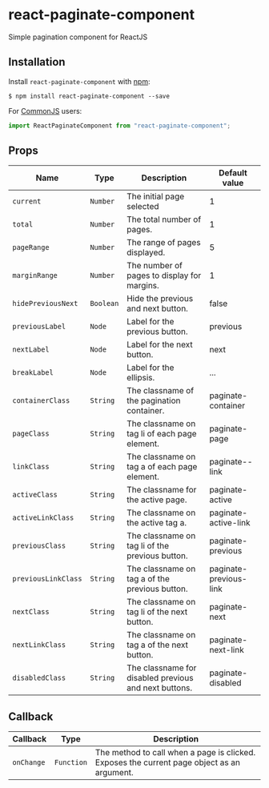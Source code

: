 # react-paginate-component

Simple pagination component for ReactJS

## Installation

Install `react-paginate-component` with [npm](https://www.npmjs.com/):

```
$ npm install react-paginate-component --save
```

For [CommonJS](http://wiki.commonjs.org/wiki/CommonJS) users:

```javascript
import ReactPaginateComponent from "react-paginate-component";
```

## Props

| Name                | Type      | Description                                           | Default value          |
| ------------------- | --------- | ----------------------------------------------------- | ---------------------- |
| `current`           | `Number`  | The initial page selected                             | 1                      |
| `total`             | `Number`  | The total number of pages.                            | 1                      |
| `pageRange`         | `Number`  | The range of pages displayed.                         | 5                      |
| `marginRange`       | `Number`  | The number of pages to display for margins.           | 1                      |
| `hidePreviousNext`  | `Boolean` | Hide the previous and next button.                    | false                  |
| `previousLabel`     | `Node`    | Label for the previous button.                        | previous               |
| `nextLabel`         | `Node`    | Label for the next button.                            | next                   |
| `breakLabel`        | `Node`    | Label for the ellipsis.                               | ...                    |
| `containerClass`    | `String`  | The classname of the pagination container.            | paginate-container     |
| `pageClass`         | `String`  | The classname on tag li of each page element.         | paginate-page          |
| `linkClass`         | `String`  | The classname on tag a of each page element.          | paginate--link         |
| `activeClass`       | `String`  | The classname for the active page.                    | paginate-active        |
| `activeLinkClass`   | `String`  | The classname on the active tag a.                    | paginate-active-link   |
| `previousClass`     | `String`  | The classname on tag li of the previous button.       | paginate-previous      |
| `previousLinkClass` | `String`  | The classname on tag a of the previous button.        | paginate-previous-link |
| `nextClass`         | `String`  | The classname on tag li of the next button.           | paginate-next          |
| `nextLinkClass`     | `String`  | The classname on tag a of the next button.            | paginate-next-link     |
| `disabledClass`     | `String`  | The classname for disabled previous and next buttons. | paginate-disabled      |

## Callback

| Callback   | Type       | Description                                                                                |
| ---------- | ---------- | ------------------------------------------------------------------------------------------ |
| `onChange` | `Function` | The method to call when a page is clicked. Exposes the current page object as an argument. |
